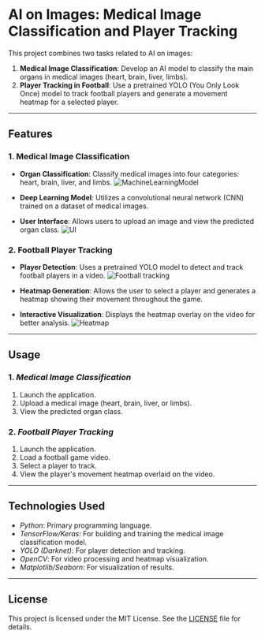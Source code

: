 # AI on Images: Medical Image Classification and Player Tracking

This project combines two tasks related to AI on images:
1. **Medical Image Classification**: Develop an AI model to classify the main organs in medical images (heart, brain, liver, limbs).
2. **Player Tracking in Football**: Use a pretrained YOLO (You Only Look Once) model to track football players and generate a movement heatmap for a selected player.

---

## Features

### 1. **Medical Image Classification**
- **Organ Classification**: Classify medical images into four categories: heart, brain, liver, and limbs.
  ![MachineLearningModel](https://github.com/user-attachments/assets/75bd0ecb-dd35-4eb8-9b6f-395a4a3730ca)

- **Deep Learning Model**: Utilizes a convolutional neural network (CNN) trained on a dataset of medical images.
- **User Interface**: Allows users to upload an image and view the predicted organ class.
  ![UI](https://github.com/user-attachments/assets/5cf6ac6c-e358-4454-9a28-d72b49740d8f)

### 2. **Football Player Tracking**
- **Player Detection**: Uses a pretrained YOLO model to detect and track football players in a video.
  ![Football tracking](https://github.com/user-attachments/assets/9fd92685-99d3-4d35-be58-96c112d9e474)

- **Heatmap Generation**: Allows the user to select a player and generates a heatmap showing their movement throughout the game.
- **Interactive Visualization**: Displays the heatmap overlay on the video for better analysis.
  ![Heatmap](https://github.com/user-attachments/assets/48dd2ab1-b270-4232-8584-e7c49d83aef7)

---

## Usage

### 1. *Medical Image Classification*
1. Launch the application.
2. Upload a medical image (heart, brain, liver, or limbs).
3. View the predicted organ class.

### 2. *Football Player Tracking*
1. Launch the application.
2. Load a football game video.
3. Select a player to track.
4. View the player's movement heatmap overlaid on the video.

---

## Technologies Used
- *Python*: Primary programming language.
- *TensorFlow/Keras*: For building and training the medical image classification model.
- *YOLO (Darknet)*: For player detection and tracking.
- *OpenCV*: For video processing and heatmap visualization.
- *Matplotlib/Seaborn*: For visualization of results.

---

## License
This project is licensed under the MIT License. See the [LICENSE](LICENSE) file for details.
